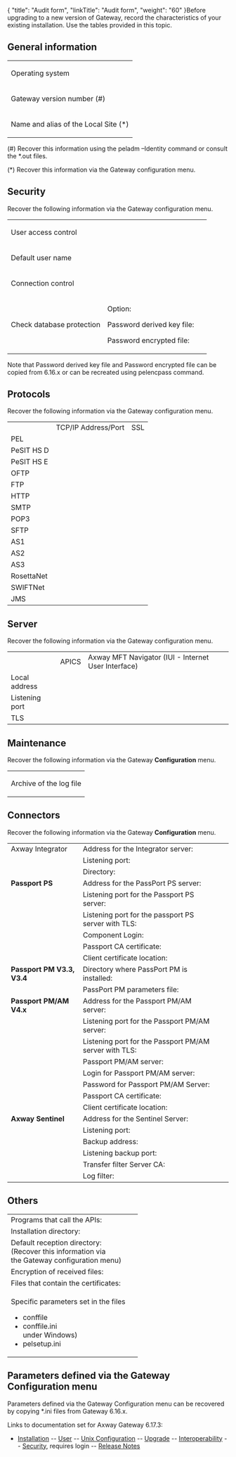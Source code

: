 {
    "title": "Audit form",
    "linkTitle": "Audit form",
    "weight": "60"
}Before upgrading to a new version of Gateway, record the characteristics of your existing installation. Use the tables provided in this topic.

## General information

<table>
   <tbody>
      <tr>
         <td><p>Operating system</p>         </td>
      </tr>
      <tr>
         <td><p>Gateway version number (#)</p>         </td>
      </tr>
      <tr>
         <td><p>Name and alias of the Local Site (*)</p>         </td>
      </tr>
   </tbody>
</table>

\(#\) Recover this information using the <span class="code">peladm –Identity </span>command or consult the <span class="code">\*.out</span> files.

(\*) Recover this information via the Gateway configuration menu.

## Security

Recover the following information via the Gateway configuration menu.

<table>
   <tbody>
      <tr>
         <td><p>User access control</p>         </td>
         <td>          </td>
         <td>          </td>
      </tr>
      <tr>
         <td><p>Default user name</p>         </td>
         <td>          </td>
         <td>          </td>
      </tr>
      <tr>
         <td><p>Connection control</p>         </td>
         <td>          </td>
         <td>          </td>
      </tr>
      <tr>
         <td>Check database protection         </td>
         <td><p>Option:</p>
<p>Password derived key file:</p>
<p>Password encrypted file:</p>         </td>
         <td>          </td>
      </tr>
   </tbody>
</table>

Note that Password derived key file and Password encrypted file can be copied from 6.16.x or can be recreated using <span class="code">pelencpass </span>command.

## Protocols

Recover the following information via the Gateway configuration menu.

<table>
   <tbody>
      <tr>
         <td>          </td>
         <td>TCP/IP
Address/Port         </td>
         <td>SSL         </td>
      </tr>
      <tr>
         <td>PEL         </td>
         <td>          </td>
         <td>          </td>
      </tr>
      <tr>
         <td>PeSIT HS D         </td>
         <td>          </td>
         <td>          </td>
      </tr>
      <tr>
         <td>PeSIT HS E         </td>
         <td>          </td>
         <td>          </td>
      </tr>
      <tr>
         <td>OFTP         </td>
         <td>          </td>
         <td>          </td>
      </tr>
      <tr>
         <td>FTP         </td>
         <td>          </td>
         <td>          </td>
      </tr>
      <tr>
         <td>HTTP         </td>
         <td>          </td>
         <td>          </td>
      </tr>
      <tr>
         <td>SMTP         </td>
         <td>          </td>
         <td>          </td>
      </tr>
      <tr>
         <td>POP3         </td>
         <td>          </td>
         <td>          </td>
      </tr>
      <tr>
         <td>SFTP         </td>
         <td>          </td>
         <td>          </td>
      </tr>
      <tr>
         <td>AS1         </td>
         <td>          </td>
         <td>          </td>
      </tr>
      <tr>
         <td>AS2         </td>
         <td>          </td>
         <td>          </td>
      </tr>
      <tr>
         <td>AS3         </td>
         <td>          </td>
         <td>          </td>
      </tr>
      <tr>
         <td>RosettaNet         </td>
         <td>          </td>
         <td>          </td>
      </tr>
      <tr>
         <td>SWIFTNet         </td>
         <td>          </td>
         <td>          </td>
      </tr>
      <tr>
         <td>JMS         </td>
         <td>          </td>
         <td>          </td>
      </tr>
   </tbody>
</table>

## Server

Recover the following information via the Gateway configuration menu.

<table>
   <tbody>
      <tr>
         <td>          </td>
         <td>APICS         </td>
         <td>Axway MFT
Navigator
(IUI -
Internet User
Interface)         </td>
      </tr>
      <tr>
         <td>Local address         </td>
         <td>          </td>
         <td>          </td>
      </tr>
      <tr>
         <td>Listening port         </td>
         <td>          </td>
         <td>          </td>
      </tr>
      <tr>
         <td>TLS         </td>
         <td>          </td>
         <td>          </td>
      </tr>
   </tbody>
</table>

## Maintenance

Recover the following information via the Gateway **Configuration** menu.

<table>
   <tbody>
      <tr>
         <td><p>Archive of the log file</p>         </td>
      </tr>
   </tbody>
</table>

## Connectors

Recover the following information via the <span class="mc-variable suite_variables.GatewayName variable">Gateway</span> **Configuration** menu.

<table>
   <tbody>
      <tr>
         <td>Axway Integrator         </td>
         <td><span style="font-weight: normal;">Address for the Integrator
server:
</span>         </td>
         <td>          </td>
      </tr>
      <tr>
         <td>          </td>
         <td>Listening port:         </td>
         <td>          </td>
      </tr>
      <tr>
         <td>          </td>
         <td>Directory:         </td>
         <td>          </td>
      </tr>
      <tr>
         <td><strong>Passport PS</strong>         </td>
         <td>Address for the PassPort PS
server:         </td>
         <td>          </td>
      </tr>
      <tr>
         <td>          </td>
         <td>Listening port for the
Passport PS server:         </td>
         <td>          </td>
      </tr>
      <tr>
         <td>          </td>
         <td>Listening port for the passport PS server with TLS:         </td>
         <td>          </td>
      </tr>
      <tr>
         <td>          </td>
         <td>Component Login:         </td>
         <td>          </td>
      </tr>
      <tr>
         <td>          </td>
         <td>Passport CA certificate:         </td>
         <td>          </td>
      </tr>
      <tr>
         <td>          </td>
         <td>Client certificate location:         </td>
         <td>          </td>
      </tr>
      <tr>
         <td><strong>Passport PM V3.3, V3.4</strong>         </td>
         <td>Directory where PassPort PM
is installed:         </td>
         <td>          </td>
      </tr>
      <tr>
         <td>          </td>
         <td>PassPort PM parameters file:         </td>
         <td>          </td>
      </tr>
      <tr>
         <td><strong>Passport PM/AM V4.x</strong>         </td>
         <td>Address for the Passport
PM/AM server:         </td>
         <td>          </td>
      </tr>
      <tr>
         <td>          </td>
         <td>Listening port for the
Passport PM/AM server:         </td>
         <td>          </td>
      </tr>
      <tr>
         <td>          </td>
         <td>Listening port for the Passport PM/AM server with TLS:         </td>
         <td>          </td>
      </tr>
      <tr>
         <td>          </td>
         <td>Passport PM/AM server:         </td>
         <td>          </td>
      </tr>
      <tr>
         <td>          </td>
         <td>Login for Passport PM/AM
server:         </td>
         <td>          </td>
      </tr>
      <tr>
         <td>          </td>
         <td>Password for Passport PM/AM
Server:         </td>
         <td>          </td>
      </tr>
      <tr>
         <td>          </td>
         <td>Passport CA certificate:         </td>
         <td>          </td>
      </tr>
      <tr>
         <td>          </td>
         <td>Client certificate location:         </td>
         <td>          </td>
      </tr>
      <tr>
         <td><strong>Axway Sentinel</strong>         </td>
         <td>Address for the Sentinel
Server:         </td>
         <td>          </td>
      </tr>
      <tr>
         <td>          </td>
         <td>Listening port:         </td>
         <td>          </td>
      </tr>
      <tr>
         <td>          </td>
         <td>Backup address:         </td>
         <td>          </td>
      </tr>
      <tr>
         <td>          </td>
         <td>Listening backup port:         </td>
         <td>          </td>
      </tr>
      <tr>
         <td>          </td>
         <td>Transfer filter
Server CA:         </td>
         <td>          </td>
      </tr>
      <tr>
         <td>          </td>
         <td>Log filter:         </td>
         <td>          </td>
      </tr>
   </tbody>
</table>

## Others

<table>
   <tbody>
      <tr>
         <td><span style="font-weight: normal;">Programs that call the APIs:
</span>         </td>
         <td>          </td>
      </tr>
      <tr>
         <td>Installation directory:         </td>
         <td>          </td>
      </tr>
      <tr>
         <td>Default reception directory:<br />
(Recover this information via<br />
the Gateway configuration menu)<br />
         </td>
         <td>          </td>
      </tr>
      <tr>
         <td>Encryption of received files:         </td>
         <td>          </td>
      </tr>
      <tr>
         <td>Files that contain the certificates:         </td>
         <td>          </td>
      </tr>
      <tr>
         <td><p>Specific parameters set in the files</p>
<ul>
<li><span class="code">conffile </span></li>
<li><span class="code">conffile.ini </span><br />
under Windows)</li>
<li><span class="code">pelsetup.ini </span></li>
</ul>         </td>
         <td>          </td>
      </tr>
   </tbody>
</table>

## Parameters defined via the Gateway Configuration menu

Parameters defined via the Gateway Configuration menu can be recovered by copying <span class="code">\*.ini</span> files from <span class="mc-variable suite_variables.GatewayName variable">Gateway</span> 6.16.x.

Links to documentation set for Axway Gateway <span class="mc-variable axway_variables.Release_Number variable">6.17.3</span>:

-   [Installation](/bundle/Gateway_6173_InstallationGuide_allOS_en_HTML5/page/Content/start_page.htm) -- [User](/bundle/Gateway_6173_UsersGuide_allOS_en_HTML5/page/Content/start_page.htm) -- [Unix Configuration](/bundle/Gateway_6173_ConfigurationGuide_UNIX_en_HTML5/page/Content/start_page.htm) -- [Upgrade](/bundle/Gateway_6173_UpgradeGuide_allOS_en_HTML5/page/Content/start_page.htm) -- [Interoperability](/bundle/Gateway_6173_InteroperabilityGuide_allOS_en_HTML5/page/Content/start_page.htm) -- [Security](/bundle/Gateway_6173_SecurityGuide_allOS_en_HTML5/page/Content/start_page.htm), requires login -- [Release Notes](/bundle/Gateway_6173_ReleaseNotes_allOS_en_HTML5/page/Content/Gateway_ReleaseNotes_allOS_en.htm)
